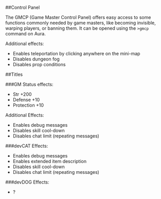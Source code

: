 ##Control Panel

The GMCP (Game Master Control Panel) offers easy access to some functions commonly needed by game masters,
like becoming invisible, warping players, or banning them. It can be opened using the `>gmcp` command on Aura.

Additional effects:
* Enables teleportation by clicking anywhere on the mini-map
* Disables dungeon fog
* Disables prop conditions

##Titles

###GM
Status effects:
* Str +200
* Defense +10
* Protection +10

Additional Effects:
* Enables debug messages
* Disables skill cool-down
* Disables chat limit (repeating messages)

###devCAT
Effects:
* Enables debug messages
* Enables extended item description
* Disables skill cool-down
* Disables chat limit (repeating messages)

###devDOG
Effects:
* ?
